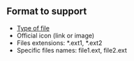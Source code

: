 ## Format to support

* [Type of file](http://linktoofficialsite.com)
* Official icon (link or image)
* Files extensions: *.ext1, *.ext2
* Specific files names: file1.ext, file2.ext
